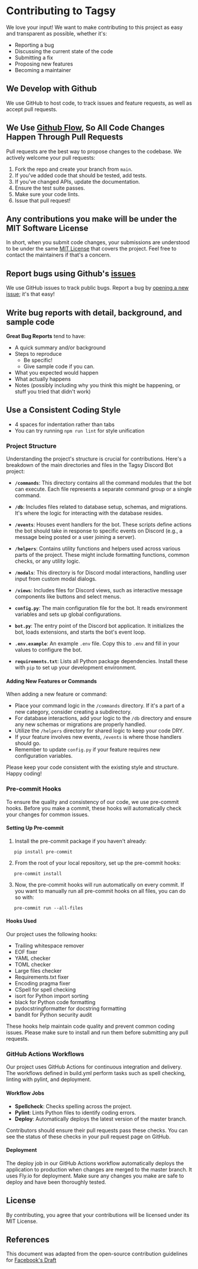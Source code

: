 # Contributing to Tagsy

We love your input! We want to make contributing to this project as easy and transparent as possible, whether it's:
- Reporting a bug
- Discussing the current state of the code
- Submitting a fix
- Proposing new features
- Becoming a maintainer

## We Develop with Github

We use GitHub to host code, to track issues and feature requests, as well as accept pull requests.

## We Use [Github Flow](https://guides.github.com/introduction/flow/index.html), So All Code Changes Happen Through Pull Requests

Pull requests are the best way to propose changes to the codebase. We actively welcome your pull requests:

1. Fork the repo and create your branch from `main`.
2. If you've added code that should be tested, add tests.
3. If you've changed APIs, update the documentation.
4. Ensure the test suite passes.
5. Make sure your code lints.
6. Issue that pull request!

## Any contributions you make will be under the MIT Software License

In short, when you submit code changes, your submissions are understood to be under the same [MIT License](http://choosealicense.com/licenses/mit/) that covers the project. Feel free to contact the maintainers if that's a concern.

## Report bugs using Github's [issues](https://github.com/tarto-dev/tagsy-discord/issues)

We use GitHub issues to track public bugs. Report a bug by [opening a new issue](https://github.com/tarto-dev/tagsy-discord/issues/new); it's that easy!

## Write bug reports with detail, background, and sample code

**Great Bug Reports** tend to have:
- A quick summary and/or background
- Steps to reproduce
  - Be specific!
  - Give sample code if you can.
- What you expected would happen
- What actually happens
- Notes (possibly including why you think this might be happening, or stuff you tried that didn't work)

## Use a Consistent Coding Style

* 4 spaces for indentation rather than tabs
* You can try running `npm run lint` for style unification

### Project Structure

Understanding the project's structure is crucial for contributions. Here's a breakdown of the main directories and files in the Tagsy Discord Bot project:

- **`/commands`**: This directory contains all the command modules that the bot can execute. Each file represents a separate command group or a single command.

- **`/db`**: Includes files related to database setup, schemas, and migrations. It's where the logic for interacting with the database resides.

- **`/events`**: Houses event handlers for the bot. These scripts define actions the bot should take in response to specific events on Discord (e.g., a message being posted or a user joining a server).

- **`/helpers`**: Contains utility functions and helpers used across various parts of the project. These might include formatting functions, common checks, or any utility logic.

- **`/modals`**: This directory is for Discord modal interactions, handling user input from custom modal dialogs.

- **`/views`**: Includes files for Discord views, such as interactive message components like buttons and select menus.

- **`config.py`**: The main configuration file for the bot. It reads environment variables and sets up global configurations.

- **`bot.py`**: The entry point of the Discord bot application. It initializes the bot, loads extensions, and starts the bot's event loop.

- **`.env.example`**: An example `.env` file. Copy this to `.env` and fill in your values to configure the bot.

- **`requirements.txt`**: Lists all Python package dependencies. Install these with `pip` to set up your development environment.

#### Adding New Features or Commands

When adding a new feature or command:
- Place your command logic in the `/commands` directory. If it's a part of a new category, consider creating a subdirectory.
- For database interactions, add your logic to the `/db` directory and ensure any new schemas or migrations are properly handled.
- Utilize the `/helpers` directory for shared logic to keep your code DRY.
- If your feature involves new events, `/events` is where those handlers should go.
- Remember to update `config.py` if your feature requires new configuration variables.

Please keep your code consistent with the existing style and structure. Happy coding!

### Pre-commit Hooks

To ensure the quality and consistency of our code, we use pre-commit hooks. Before you make a commit, these hooks will automatically check your changes for common issues.

#### Setting Up Pre-commit

1. Install the pre-commit package if you haven't already:

```shell
   pip install pre-commit
```

2. From the root of your local repository, set up the pre-commit hooks:

```shell
   pre-commit install
```

3. Now, the pre-commit hooks will run automatically on every commit. If you want to manually run all pre-commit hooks on all files, you can do so with:

```shell
   pre-commit run --all-files
```

#### Hooks Used

Our project uses the following hooks:
- Trailing whitespace remover
- EOF fixer
- YAML checker
- TOML checker
- Large files checker
- Requirements.txt fixer
- Encoding pragma fixer
- CSpell for spell checking
- isort for Python import sorting
- black for Python code formatting
- pydocstringformatter for docstring formatting
- bandit for Python security audit

These hooks help maintain code quality and prevent common coding issues. Please make sure to install and run them before submitting any pull requests.

### GitHub Actions Workflows

Our project uses GitHub Actions for continuous integration and delivery. The workflows defined in build.yml perform tasks such as spell checking, linting with pylint, and deployment.

#### Workflow Jobs

- **Spellcheck**: Checks spelling across the project.
- **Pylint**: Lints Python files to identify coding errors.
- **Deploy**: Automatically deploys the latest version of the master branch.

Contributors should ensure their pull requests pass these checks. You can see the status of these checks in your pull request page on GitHub.

#### Deployment

The deploy job in our GitHub Actions workflow automatically deploys the application to production when changes are merged to the master branch. It uses Fly.io for deployment. Make sure any changes you make are safe to deploy and have been thoroughly tested.


## License

By contributing, you agree that your contributions will be licensed under its MIT License.

## References

This document was adapted from the open-source contribution guidelines for [Facebook's Draft](https://github.com/facebook/draft-js/blob/master/CONTRIBUTING.md)
